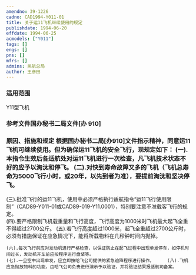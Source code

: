```yaml
---
amendno: 39-1226  
cadno: CAD1994-Y011-01  
title: 关于运11飞机继续使用的规定  
publishdate: 1994-06-20  
effdate: 1994-06-25  
acmodels: ["Y011"]  
tags: []  
engs: []  
pns: []  
mfrs: []  
admins: 民航总局  
author: 王彦田  
---
```

  
### 适用范围  
Y11型飞机  
  
<!--more-->  
### 参考文件国办秘书二局文件[办 910]  
  
### 原因、措施和规定 根据国办秘书二局[办910]文件指示精神，同意运11飞机可继续使用。但为确保运11飞机的安全飞行，现规定如下：     (一).本指令生效后各适航处对运11飞机进行一次检查，凡飞机技术状态不好的应予以淘汰和停飞。     (二).对快到寿命故障又多的飞机（飞机总寿命为5000飞行小时，或20年，以先到者为准），要提前淘汰和坚决停飞。  
(三).批准飞行的运11飞机，使用中必须严格执行适航指令“运11飞行使用限制”（CAD89-Y011-01或CAD89-019-Y11.0001），特别要注意不准载客飞行的规定。  
    (四).要严格限制飞机载重量和飞行高度，飞行高度为1000米时飞机最大起飞全重不得超过2700公斤。     (五).若飞行高度超过1000米，起飞全重超过2700公斤时，必须有措施保证在应急情况下，能将所载物料在几秒钟时间内抛掉。  
      
    (六).每次飞行前应对发动机进行严格检查，以保证防止在起飞过程中出现单发停车，如停机时间过长，发动机开车前应按程序进行盘桨等。  
    (七).一旦空中出现单发，应立即按哈飞公司提供的紧急迫降程序进行操作。     (八).飞机应急抛放物料的功能，由哈飞公司负责进行演示予以验证，并将验证结果报适航司备案。  

